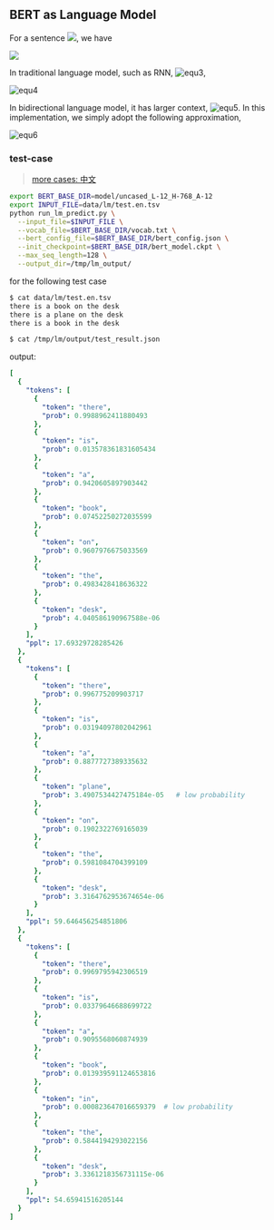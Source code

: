 ## BERT as Language Model


For a sentence <!-- S = w_1, w_2,..., w_k --> ![](https://user-images.githubusercontent.com/13825126/51437437-6d600100-1cd9-11e9-993a-c119186c5f6e.gif), we have


![](https://user-images.githubusercontent.com/13825126/51437439-7355e200-1cd9-11e9-88fe-3d4c9fc2229b.gif)
<!-- p(S) = \prod_{i=1}^{k} p(w_i | context) -->


In traditional language model, such as RNN,  <!-- context = w_1, ..., w_{i-1} --> ![equ3](https://user-images.githubusercontent.com/13825126/51437440-73ee7880-1cd9-11e9-9a78-7cf21bd04bf6.gif), 

![equ4](https://user-images.githubusercontent.com/13825126/51437441-781a9600-1cd9-11e9-8d6d-4a720d04347c.gif)
<!-- p(S) = \prod_{i=1}^{k} p(w_i | w_1, ..., w_{i-1}) -->

In bidirectional language model, it has larger context, <!-- context = w_1, ..., w_{i-1},w_{i+1},...,w_k -->
![equ5](https://user-images.githubusercontent.com/13825126/51437442-781a9600-1cd9-11e9-8207-87718b8f6a28.gif).
In this implementation, we simply adopt the following approximation,

![equ6](https://user-images.githubusercontent.com/13825126/51437443-78b32c80-1cd9-11e9-917e-88824d3e456f.gif)
<!-- p(S) \approx \prod_{i=1}^{k} p(w_i | w_1, ..., w_{i-1},w_{i+1}, ...,w_k) -->

<!--
1. 近似相等
2. 句子越长，单个word预测的概率越大，ppl越大？传统的RNN也有这个问题
-->

<!-- n-gram
n-gram models construct tables of conditional probabilities for the next word,

Under Markov assumption, the context is the all the 
-->


### test-case

> [more cases: 中文](cases/test.zh.md)


```bash
export BERT_BASE_DIR=model/uncased_L-12_H-768_A-12
export INPUT_FILE=data/lm/test.en.tsv
python run_lm_predict.py \
  --input_file=$INPUT_FILE \
  --vocab_file=$BERT_BASE_DIR/vocab.txt \
  --bert_config_file=$BERT_BASE_DIR/bert_config.json \
  --init_checkpoint=$BERT_BASE_DIR/bert_model.ckpt \
  --max_seq_length=128 \
  --output_dir=/tmp/lm_output/
```

for the following test case

```bash
$ cat data/lm/test.en.tsv 
there is a book on the desk
there is a plane on the desk
there is a book in the desk

$ cat /tmp/lm/output/test_result.json
```
output:

```yml
[
  {
    "tokens": [
      {
        "token": "there",
        "prob": 0.9988962411880493
      },
      {
        "token": "is",
        "prob": 0.013578361831605434
      },
      {
        "token": "a",
        "prob": 0.9420605897903442
      },
      {
        "token": "book",
        "prob": 0.07452250272035599
      },
      {
        "token": "on",
        "prob": 0.9607976675033569
      },
      {
        "token": "the",
        "prob": 0.4983428418636322
      },
      {
        "token": "desk",
        "prob": 4.040586190967588e-06
      }
    ],
    "ppl": 17.69329728285426
  },
  {
    "tokens": [
      {
        "token": "there",
        "prob": 0.996775209903717
      },
      {
        "token": "is",
        "prob": 0.03194097802042961
      },
      {
        "token": "a",
        "prob": 0.8877727389335632
      },
      {
        "token": "plane",
        "prob": 3.4907534427475184e-05   # low probability
      },
      {
        "token": "on",
        "prob": 0.1902322769165039
      },
      {
        "token": "the",
        "prob": 0.5981084704399109
      },
      {
        "token": "desk",
        "prob": 3.3164762953674654e-06
      }
    ],
    "ppl": 59.646456254851806
  },
  {
    "tokens": [
      {
        "token": "there",
        "prob": 0.9969795942306519
      },
      {
        "token": "is",
        "prob": 0.03379646688699722
      },
      {
        "token": "a",
        "prob": 0.9095568060874939
      },
      {
        "token": "book",
        "prob": 0.013939591124653816
      },
      {
        "token": "in",
        "prob": 0.000823647016659379  # low probability
      },
      {
        "token": "the",
        "prob": 0.5844194293022156
      },
      {
        "token": "desk",
        "prob": 3.3361218356731115e-06
      }
    ],
    "ppl": 54.65941516205144
  }
]
```




